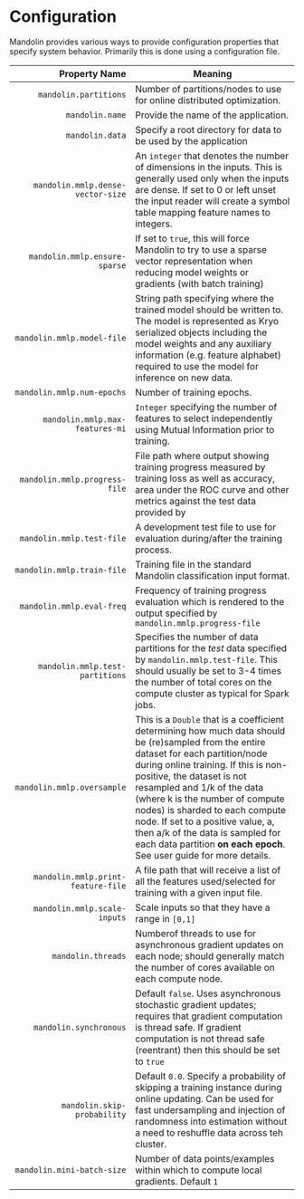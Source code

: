 Configuration
=============

Mandolin provides various ways to provide configuration properties that specify system
behavior. Primarily this is done using a configuration file.

|  Property Name                             |  Meaning              |
| -----------------------------------------: | --------------------- |
| ``mandolin.partitions``                    | Number of partitions/nodes to use for online distributed optimization. |
| ``mandolin.name``                          | Provide the name of the application.              |
| ``mandolin.data``                           |Specify a root directory for data to be used by the application |
|<nobr>`mandolin.mmlp.dense-vector-size`</nobr> | An ``integer`` that denotes the number of dimensions in the inputs.  This is generally used only when the inputs are dense.  If set to 0 or left unset the input reader will create a symbol table mapping feature names to integers. |
|<nobr>`mandolin.mmlp.ensure-sparse`</nobr>     | If set to ``true``, this will force Mandolin to try to use a sparse vector representation when reducing model weights or gradients (with batch training) |
|``mandolin.mmlp.model-file``             |String path specifying where the trained model should be written to. The model is represented as Kryo serialized objects including the model weights and any auxiliary information (e.g. feature alphabet) required to use the model for inference on new data. |
|``mandolin.mmlp.num-epochs``             |Number of training epochs.|
|``mandolin.mmlp.max-features-mi``        |``Integer`` specifying the number of features to select independently using Mutual Information prior to training. |
|``mandolin.mmlp.progress-file``          |File path where output showing training progress measured by training loss as well as accuracy, area under the ROC curve and other metrics against the test data provided by |
|``mandolin.mmlp.test-file``              |A development test file to use for evaluation during/after the training process. |
|``mandolin.mmlp.train-file``             |Training file in the standard Mandolin classification input format. |
|``mandolin.mmlp.eval-freq``              |Frequency of training progress evaluation which is rendered to the output specified by ``mandolin.mmlp.progress-file``|
|``mandolin.mmlp.test-partitions``        |Specifies the number of data partitions for the *test* data specified by ``mandolin.mmlp.test-file``. This should usually be set to 3-4 times the number of total cores on the compute cluster as typical for Spark jobs.|
|``mandolin.mmlp.oversample``             |This is a ``Double`` that is a coefficient determining how much data should be (re)sampled  from the entire dataset for each partition/node during online training. If this is non-positive, the dataset is not resampled and 1/k of the data (where k is the number of compute nodes) is sharded to each compute node. If set to a positive value, a, then a/k of the data is sampled for each data partition **on each epoch**.  See user guide for more details.|
|``mandolin.mmlp.print-feature-file``     |A file path that will receive a list of all the features used/selected for training with a given input file.|
|``mandolin.mmlp.scale-inputs``           |Scale inputs so that they have a range in `[0,1]`|
|``mandolin.threads``                        |Numberof threads to use for asynchronous gradient updates on each node; should generally match the number of cores available on each compute node. |
|``mandolin.synchronous``                    |Default ``false``. Uses asynchronous stochastic gradient updates; requires that gradient computation is thread safe. If gradient computation is not thread safe (reentrant) then this should be set to ``true`` |
|``mandolin.skip-probability``               |Default ``0.0``. Specify a probability of skipping a training instance during online updating. Can be used for fast undersampling and injection of randomness into estimation without a need to reshuffle data across teh cluster. |
|``mandolin.mini-batch-size``                |Number of data points/examples within which to compute local gradients. Default `1` |

